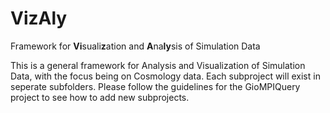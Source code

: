 # VizAly
Framework for **Vi**suali**z**ation and **A**na**ly**sis of Simulation Data


This is a general framework for Analysis and Visualization of Simulation Data, with the focus being on Cosmology data. Each subproject will exist in seperate subfolders. Please follow the guidelines for the GioMPIQuery project to see how to add new subprojects.


